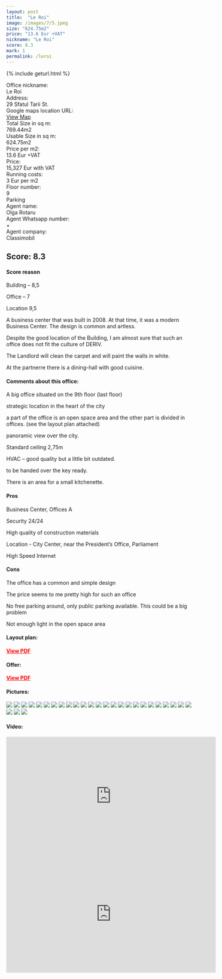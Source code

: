 ```yaml
---
layout: post
title:  "Le Roi"
image: /images/7/5.jpeg
size: "624.75m2"
price: "13.6 Eur +VAT"
nickname: "Le Roi"
score: 8.3
mark: 1
permalink: /leroi
---
```

{% include geturl.html %}
<div class="office-info-grid">
    <div>Office nickname:</div>
    <div>Le Roi</div>
    <div>Address:</div>
    <div>29 Sfatul Tarii St.</div>
    <div>Google maps location URL:</div>
    <div><a href="https://goo.gl/maps/y9tSV4mfy9gBZCJu7" target="_blank" rel="noreferrer noopener">View Map</a></div>
    <div>Total Size in sq m:</div>
    <div>769.44m2</div>
    <div>Usable Size in sq m:</div>
    <div>624.75m2</div>
    <div>Price per m2:</div>
    <div>13.6 Eur +VAT</div>
    <div>Price:</div>
    <div>15,327 Eur with VAT</div>
    <div>Running costs:</div>
    <div>3 Eur per m2</div>
    <div>Floor number:</div>
    <div>9</div>
    <div>Parking</div>
    <div></div>
    <div>Agent name:</div>
    <div>Olga Rotaru</div>
    <div>Agent Whatsapp number:</div>
    <div>+</div>
    <div>Agent company:</div>
    <div>Classimobil</div>
</div>

## Score: 8.3

#### Score reason

Building – 8,5

Office – 7

Location 9,5

A business center that was built in 2008. At that time, it was a modern Business Center.  The design is common and artless. 

Despite the good location of the Building, I am almost sure that such an office does not fit the culture of DERIV. 

The Landlord will clean the carpet and will paint the walls in white.

At the partnerre there is a dining-hall with good cuisine.

#### Comments about this office:

A big office situated on the 9th floor (last floor)

strategic location in the heart of the city

a part of the office is an open space area and the other part is divided in offices. (see the layout plan attached)

panoramic view over the city.

Standard ceiling 2,75m

HVAC – good quality but a little bit outdated. 

to be handed over the key ready. 

There is an area for a small kitchenette.

<div class="pros-container">
<div>
<h4>Pros</h4>
<p>Business Center, Offices A</p>
<p>Security 24/24</p>
<p>High quality of construction materials</p>
<p>Location - City Center, near the President’s Office, Parliament</p>
<p>High Speed Internet</p>

</div>

<div>
<h4>Cons</h4>
<p>The office has a common and simple design</p>
<p>The price seems to me pretty high for such an office</p>
<p>No free parking around, only public parking available. This could be a big problem</p>
<p>Not enough light in the open space area</p>

</div>
</div>


#### Layout plan:

<object width="100%" height="800" type="application/pdf" data="{{ '/images/7/leroilayoutplan.pdf' | prepend: SourceUrl }}">
    <p><a href="{{ '/images/7/leroilayoutplan.pdf' | prepend: SourceUrl }}" target="_blank" rel="noreferrer noopener" style="color: red; font-weight: bold;">View PDF</a></p>
 </object>


#### Offer:

<object width="100%" height="800" type="application/pdf" data="{{ '/images/7/leroi.pdf' | prepend: SourceUrl }}">
    <p><a href="{{ '/images/7/leroi.pdf' | prepend: SourceUrl }}" target="_blank" rel="noreferrer noopener" style="color: red; font-weight: bold;">View PDF</a></p>
 </object>


#### Pictures:

<img src="{{ '/images/7/1.jpeg' | prepend: SourceUrl }}">

<img src="{{ '/images/7/2.jpeg' | prepend: SourceUrl }}">

<img src="{{ '/images/7/3.jpeg' | prepend: SourceUrl }}">

<img src="{{ '/images/7/4.jpeg' | prepend: SourceUrl }}">

<img src="{{ '/images/7/5.jpeg' | prepend: SourceUrl }}">

<img src="{{ '/images/7/6.jpeg' | prepend: SourceUrl }}">

<img src="{{ '/images/7/7.jpeg' | prepend: SourceUrl }}">

<img src="{{ '/images/7/8.jpeg' | prepend: SourceUrl }}">

<img src="{{ '/images/7/9.jpeg' | prepend: SourceUrl }}">

<img src="{{ '/images/7/10.jpeg' | prepend: SourceUrl }}">

<img src="{{ '/images/7/11.jpeg' | prepend: SourceUrl }}">

<img src="{{ '/images/7/12.jpeg' | prepend: SourceUrl }}">

<img src="{{ '/images/7/13.jpeg' | prepend: SourceUrl }}">

<img src="{{ '/images/7/14.jpeg' | prepend: SourceUrl }}">

<img src="{{ '/images/7/15.jpeg' | prepend: SourceUrl }}">

<img src="{{ '/images/7/16.jpeg' | prepend: SourceUrl }}">

<img src="{{ '/images/7/17.jpeg' | prepend: SourceUrl }}">

<img src="{{ '/images/7/19.jpeg' | prepend: SourceUrl }}">

<img src="{{ '/images/7/20.jpeg' | prepend: SourceUrl }}">

<img src="{{ '/images/7/21.jpeg' | prepend: SourceUrl }}">

<img src="{{ '/images/7/22.jpeg' | prepend: SourceUrl }}">

<img src="{{ '/images/7/23.jpeg' | prepend: SourceUrl }}">

<img src="{{ '/images/7/24.jpeg' | prepend: SourceUrl }}">

<img src="{{ '/images/7/25.jpeg' | prepend: SourceUrl }}">

<img src="{{ '/images/7/26.jpeg' | prepend: SourceUrl }}">

<img src="{{ '/images/7/27.jpeg' | prepend: SourceUrl }}">

<img src="{{ '/images/7/28.jpeg' | prepend: SourceUrl }}">

<img src="{{ '/images/7/29.jpeg' | prepend: SourceUrl }}">


#### Video:

<iframe width="560" height="315" src="https://www.youtube.com/embed/sQZ3Pd6Dvgc" frameborder="0" allow="accelerometer; autoplay; clipboard-write; encrypted-media; gyroscope; picture-in-picture" allowfullscreen></iframe>

<iframe width="560" height="315" src="https://www.youtube.com/embed/GnNL60xjISM" frameborder="0" allow="accelerometer; autoplay; clipboard-write; encrypted-media; gyroscope; picture-in-picture" allowfullscreen></iframe>